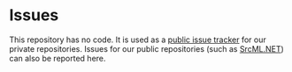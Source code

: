 # Issues
This repository has no code. It is used as a [public issue tracker](https://github.com/abb-iss/issues/issues) for our private repositories. Issues for our public repositories (such as [SrcML.NET](https://github.com/abb-iss/SrcML.NET)) can also be reported here.

